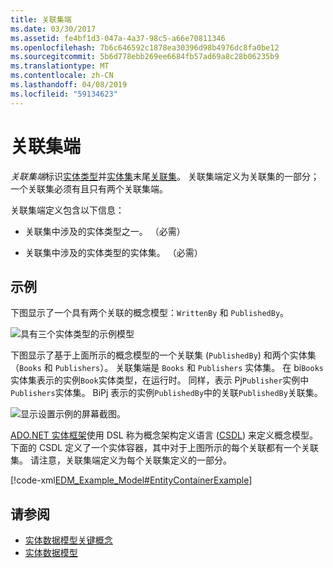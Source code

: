 ```yaml
---
title: 关联集端
ms.date: 03/30/2017
ms.assetid: fe4bf1d3-047a-4a37-98c5-a66e70811346
ms.openlocfilehash: 7b6c646592c1878ea30396d98b4976dc8fa0be12
ms.sourcegitcommit: 5b6d778ebb269ee6684fb57ad69a8c28b06235b9
ms.translationtype: MT
ms.contentlocale: zh-CN
ms.lasthandoff: 04/08/2019
ms.locfileid: "59134623"
---
```

# <a name="association-set-end"></a>关联集端
*关联集端*标识[实体类型](../../../../docs/framework/data/adonet/entity-type.md)并[实体集](../../../../docs/framework/data/adonet/entity-set.md)末尾[关联集](../../../../docs/framework/data/adonet/association-set.md)。 关联集端定义为关联集的一部分；一个关联集必须有且只有两个关联集端。  
  
 关联集端定义包含以下信息：  
  
-   关联集中涉及的实体类型之一。 （必需）  
  
-   关联集中涉及的实体类型的实体集。 （必需）  
  
## <a name="example"></a>示例  
 下图显示了一个具有两个关联的概念模型：`WrittenBy` 和 `PublishedBy`。  
  
 ![具有三个实体类型的示例模型](./media/association-set-end/example-model-three-entity-types.gif)  
  
 下图显示了基于上面所示的概念模型的一个关联集 (`PublishedBy`) 和两个实体集（`Books` 和 `Publishers`）。 关联集端是 `Books` 和 `Publishers` 实体集。 在 bi`Books`实体集表示的实例`Book`实体类型，在运行时。 同样，表示 Pj`Publisher`实例中`Publishers`实体集。 BiPj 表示的实例`PublishedBy`中的关联`PublishedBy`关联集。  
  
 ![显示设置示例的屏幕截图。](./media/association-set-end/sets-example-association.gif)  
  
 [ADO.NET 实体框架](../../../../docs/framework/data/adonet/ef/index.md)使用 DSL 称为概念架构定义语言 ([CSDL](../../../../docs/framework/data/adonet/ef/language-reference/csdl-specification.md)) 来定义概念模型。 下面的 CSDL 定义了一个实体容器，其中对于上图所示的每个关联都有一个关联集。 请注意，关联集端定义为每个关联集定义的一部分。  
  
 [!code-xml[EDM_Example_Model#EntityContainerExample](../../../../samples/snippets/xml/VS_Snippets_Data/edm_example_model/xml/books.edmx#entitycontainerexample)]  
  
## <a name="see-also"></a>请参阅

- [实体数据模型关键概念](../../../../docs/framework/data/adonet/entity-data-model-key-concepts.md)
- [实体数据模型](../../../../docs/framework/data/adonet/entity-data-model.md)
